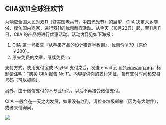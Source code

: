 ## CIIA双11全球狂欢节

为响应全国人民对双11（暨美国老兵节，中国光光节）的展望，CIIA 决定入乡随俗，模仿国内商家，进行双11的优惠酬宾活动。从今天（10月22日）起，至11月11日，CIIA 的产品将进行优惠活动。活动内容见如下海报：

1.  CIIA 第一号报告『[从苹果产品的设计错误学教训](http://www.yinwang.org/blog-cn/2017/09/25/apple)』，优惠价￥79（原价￥200）。
2.  原来免费的文章，继续免费 :p

支付方式。使用支付宝或 PayPal 支付之后，发送 email 到 hi@yinwang.org。标题请注明：“购买 CIIA 报告 No.1”。内容提供你的支付凭证，含有支付时间和交易号码（可以抓图）。

另外，由于微信支付的不专业行为，以后不再接受微信支付。

CIIA 一般会在一天之内发货，如果没有收到，请检查垃圾邮箱（因为有大附件），或者来信询问。

![](http://www.yinwang.org/images/alipay79.jpg)
